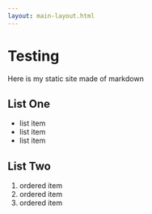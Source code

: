```yaml
---
layout: main-layout.html
---
```


# Testing

Here is my static site made of markdown

## List One

- list item
- list item
- list item

## List Two

1. ordered item
1. ordered item
1. ordered item
